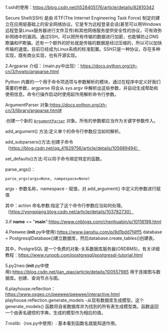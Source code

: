 1.ssh的使用：https://blog.csdn.net/li528405176/article/details/82810342

Secure Shell(SSH) 是由 IETF(The Internet Engineering Task Force) 制定的建立在应用层基础上的安全网络协议。它是专为远程登录会话(甚至可以用Windows远程登录Linux服务器进行文件互传)和其他网络服务提供安全性的协议，可有效弥补网络中的漏洞。通过SSH，可以把所有传输的数据进行加密，也能够防止DNS欺骗和IP欺骗。还有一个额外的好处就是传输的数据是经过压缩的，所以可以加快传输的速度。目前已经成为Linux系统的标准配置。SSH只是一种协议，存在多种实现，既有商业实现，也有开源实现。

2.Argparse 介绍：（main.py中出现）：https://docs.python.org/zh-cn/3/howto/argparse.html

 Python 内置的一个用于命令项选项与参数解析的模块，通过在程序中定义好我们需要的参数，argparse 将会从 sys.argv 中解析出这些参数，并自动生成帮助和使用信息。命令行操作启动时使用起作用解析命令行参数。

 ArgumentParser 对象:https://docs.python.org/zh-cn/3/library/argparse.html#

:创建一个新的 [`ArgumentParser`](https://docs.python.org/zh-cn/3/library/argparse.html#argparse.ArgumentParser) 对象。所有的参数都应当作为关键字参数传入。

add_argument() 方法:定义单个的命令行参数应当如何解析。

add_subparsers()方法:创建子命令（https://blog.csdn.net/qq_41629756/article/details/105689494）

set_defaults()方法:可以将子命令绑定特定的函数。

parse_args()：

```
parse_args(args=None, nampespace=None)
```

args - 参数名称，namespace - 赋值，对 add_argument() 中定义的参数进行赋值

其中：action 命名参数:指定了这个命令行参数应当如何处理。（https://yongqiang.blog.csdn.net/article/details/103782730）

3.if __name__ == "__main__":https://www.cnblogs.com/chenhuabin/p/10118199.html

4.Peewee:(__init__.py中使用):https://www.jianshu.com/p/8d1bdd7f4ff5
database = PostgresqlDatabase()建立数据库，然后database.create_tables()创建表。

其中，PostgreSQL 是一个免费的对象-关系数据库服务器(ORDBMS)，有关详细教程：https://www.runoob.com/postgresql/postgresql-tutorial.html

5.py2neo:(__init__.py中使用):https://blog.csdn.net/jian_qiao/article/details/100557985
用于连接图与数据库。创建、查询节点与图。

6.playhouse.reflection：https://www.osgeo.cn/peewee/peewee/interactive.html
playhouse.reflection.generate_models -从现有数据库生成模型。这个 generate_models() 函数将自省数据库并为找到的所有表生成模型类。函数返回一个由表名键控的字典，生成的模型作为相应的值。

7.roslib:（ros.py中使用）:
基本看到函数名就能知道作用。
